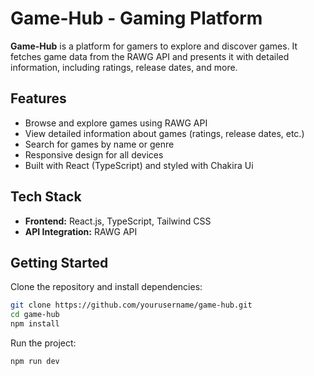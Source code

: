 # Game-Hub - Gaming Platform

**Game-Hub** is a platform for gamers to explore and discover games. It fetches game data from the RAWG API and presents it with detailed information, including ratings, release dates, and more.

## Features

- Browse and explore games using RAWG API
- View detailed information about games (ratings, release dates, etc.)
- Search for games by name or genre
- Responsive design for all devices
- Built with React (TypeScript) and styled with Chakira Ui

## Tech Stack

- **Frontend:** React.js, TypeScript, Tailwind CSS
- **API Integration:** RAWG API

## Getting Started

Clone the repository and install dependencies:

```bash
git clone https://github.com/yourusername/game-hub.git
cd game-hub
npm install
```

Run the project:

```bash
npm run dev
